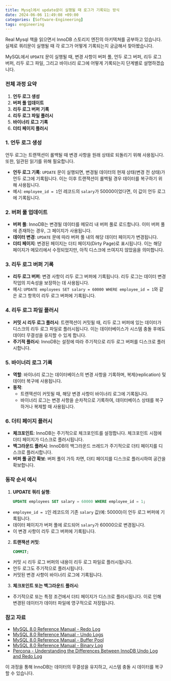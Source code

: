 ```yaml
---
title: Mysql에서 update문이 실행될 때 로그가 기록되는 방식
date: 2024-06-06 11:49:08 +09:00
categories: [Software-Engineering]
tags: engineering
---
```


Real Mysql 책을 읽으면서 InnoDB 스토리지 엔진의 아키텍쳐를 공부하고 있습니다. 실제로 쿼리문이 실행될 때 각 로그가 어떻게 기록되는지 궁금해서 찾아봤습니다.

MySQL에서 `UPDATE` 문이 실행될 때, 변경 사항이 버퍼 풀, 언두 로그 버퍼, 리두 로그 버퍼, 리두 로그 파일, 그리고 바이너리 로그에 어떻게 기록되는지 단계별로 설명하겠습니다.

### 전체 과정 요약
1. **언두 로그 생성**
2. **버퍼 풀 업데이트**
3. **리두 로그 버퍼 기록**
4. **리두 로그 파일 플러시**
5. **바이너리 로그 기록**
6. **더티 페이지 플러시**

### 1. 언두 로그 생성
언두 로그는 트랜잭션이 롤백될 때 변경 사항을 원래 상태로 되돌리기 위해 사용됩니다. 또한, 일관된 읽기를 위해 필요합니다.
- **언두 로그 기록**: `UPDATE` 문이 실행되면, 변경될 데이터의 현재 상태(변경 전 상태)가 언두 로그에 기록됩니다. 이는 이후 트랜잭션이 롤백될 경우 데이터를 복구하기 위해 사용됩니다.
- 예시: `employee_id = 1`인 레코드의 `salary`가 50000이었다면, 이 값이 언두 로그에 기록됩니다.

### 2. 버퍼 풀 업데이트
- **버퍼 풀**: InnoDB는 변경될 데이터를 메모리 내 버퍼 풀로 로드합니다. 이미 버퍼 풀에 존재하는 경우, 그 페이지가 사용됩니다.
- **데이터 변경**: `UPDATE` 문에 따라 버퍼 풀 내의 해당 데이터 페이지가 변경됩니다.
- **더티 페이지**: 변경된 페이지는 더티 페이지(Dirty Page)로 표시됩니다. 이는 해당 페이지가 메모리에서 수정되었지만, 아직 디스크에 쓰여지지 않았음을 의미합니다.

### 3. 리두 로그 버퍼 기록
- **리두 로그 버퍼**: 변경 사항이 리두 로그 버퍼에 기록됩니다. 리두 로그는 데이터 변경 작업의 지속성을 보장하는 데 사용됩니다.
- 예시: `UPDATE employees SET salary = 60000 WHERE employee_id = 1`와 같은 로그 항목이 리두 로그 버퍼에 기록됩니다.

### 4. 리두 로그 파일 플러시
- **커밋 시 리두 로그 플러시**: 트랜잭션이 커밋될 때, 리두 로그 버퍼에 있는 데이터가 디스크의 리두 로그 파일로 플러시됩니다. 이는 데이터베이스가 시스템 충돌 후에도 데이터 무결성을 유지할 수 있게 합니다.
- **주기적 플러시**: InnoDB는 설정에 따라 주기적으로 리두 로그 버퍼를 디스크로 플러시합니다.

### 5. 바이너리 로그 기록
- **역할**: 바이너리 로그는 데이터베이스의 변경 사항을 기록하며, 복제(replication) 및 데이터 복구에 사용됩니다.
- **동작**:
  - 트랜잭션이 커밋될 때, 해당 변경 사항이 바이너리 로그에 기록됩니다.
  - 바이너리 로그는 변경 사항을 순차적으로 기록하여, 데이터베이스 상태를 복구하거나 복제할 때 사용됩니다.

### 6. 더티 페이지 플러시
- **체크포인트**: InnoDB는 주기적으로 체크포인트를 설정합니다. 체크포인트 시점에 더티 페이지가 디스크로 플러시됩니다.
- **백그라운드 플러시**: InnoDB의 백그라운드 쓰레드가 주기적으로 더티 페이지를 디스크로 플러시합니다.
- **버퍼 풀 공간 확보**: 버퍼 풀이 가득 차면, 더티 페이지를 디스크로 플러시하여 공간을 확보합니다.

### 동작 순서 예시
1. **UPDATE 쿼리 실행**:
   ```sql
   UPDATE employees SET salary = 60000 WHERE employee_id = 1;
   ```
  - `employee_id = 1`인 레코드의 기존 `salary` 값(예: 50000)이 언두 로그 버퍼에 기록됩니다.
  - 데이터 페이지가 버퍼 풀에 로드되어 `salary`가 60000으로 변경됩니다.
  - 이 변경 사항이 리두 로그 버퍼에 기록됩니다.

2. **트랜잭션 커밋**:
   ```sql
   COMMIT;
   ```
  - 커밋 시 리두 로그 버퍼의 내용이 리두 로그 파일로 플러시됩니다.
  - 언두 로그도 주기적으로 플러시됩니다.
  - 커밋된 변경 사항이 바이너리 로그에 기록됩니다.

3. **체크포인트 또는 백그라운드 플러시**:
  - 주기적으로 또는 특정 조건에서 더티 페이지가 디스크로 플러시됩니다. 이로 인해 변경된 데이터가 데이터 파일에 영구적으로 저장됩니다.

### 참고 자료
- [MySQL 8.0 Reference Manual - Redo Log](https://dev.mysql.com/doc/refman/8.0/en/innodb-redo-log.html)
- [MySQL 8.0 Reference Manual - Undo Logs](https://dev.mysql.com/doc/refman/8.0/en/innodb-undo-logs.html)
- [MySQL 8.0 Reference Manual - Buffer Pool](https://dev.mysql.com/doc/refman/8.0/en/innodb-buffer-pool.html)
- [MySQL 8.0 Reference Manual - Binary Log](https://dev.mysql.com/doc/refman/8.0/en/binary-log.html)
- [Percona - Understanding the Differences Between InnoDB Undo Log and Redo Log](https://www.percona.com/blog/2018/03/22/understanding-the-differences-between-innodb-undo-log-and-redo-log/)

이 과정을 통해 InnoDB는 데이터의 무결성을 유지하고, 시스템 충돌 시 데이터를 복구할 수 있습니다.
